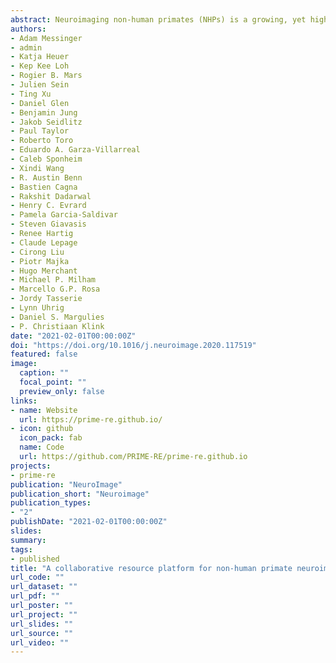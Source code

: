 ```yaml
---
abstract: Neuroimaging non-human primates (NHPs) is a growing, yet highly specialized field of neuroscience. Resources that were primarily developed for human neuroimaging often need to be significantly adapted for use with NHPs or other animals, which has led to an abundance of custom, in-house solutions. In recent years, the global NHP neuroimaging community has made significant efforts to transform the field towards more open and collaborative practices. Here we present the PRIMatE Resource Exchange (PRIME-RE), a new collaborative online platform for NHP neuroimaging. PRIME-RE is a dynamic community-driven hub for the exchange of practical knowledge, specialized analytical tools, and open data repositories, specifically related to NHP neuroimaging. PRIME-RE caters to both researchers and developers who are either new to the field, looking to stay abreast of the latest developments, or seeking to collaboratively advance the field .
authors:
- Adam Messinger
- admin
- Katja Heuer
- Kep Kee Loh
- Rogier B. Mars
- Julien Sein
- Ting Xu
- Daniel Glen
- Benjamin Jung
- Jakob Seidlitz
- Paul Taylor
- Roberto Toro
- Eduardo A. Garza-Villarreal
- Caleb Sponheim
- Xindi Wang
- R. Austin Benn
- Bastien Cagna
- Rakshit Dadarwal
- Henry C. Evrard
- Pamela Garcia-Saldivar
- Steven Giavasis
- Renee Hartig
- Claude Lepage
- Cirong Liu
- Piotr Majka
- Hugo Merchant
- Michael P. Milham
- Marcello G.P. Rosa
- Jordy Tasserie
- Lynn Uhrig
- Daniel S. Margulies
- P. Christiaan Klink
date: "2021-02-01T00:00:00Z"
doi: "https://doi.org/10.1016/j.neuroimage.2020.117519"
featured: false
image:
  caption: ""
  focal_point: ""
  preview_only: false
links:
- name: Website
  url: https://prime-re.github.io/
- icon: github
  icon_pack: fab
  name: Code
  url: https://github.com/PRIME-RE/prime-re.github.io
projects:
- prime-re
publication: "NeuroImage"
publication_short: "Neuroimage"
publication_types:
- "2"
publishDate: "2021-02-01T00:00:00Z"
slides:
summary:
tags:
- published
title: "A collaborative resource platform for non-human primate neuroimaging"
url_code: ""
url_dataset: ""
url_pdf: ""
url_poster: ""
url_project: ""
url_slides: ""
url_source: ""
url_video: ""
---
```

